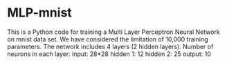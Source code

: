 # MLP-mnist

This is a Python code for training a Multi Layer Perceptron Neural Network on mnist data set. 
We have considered the limitation of 10,000 training parameters. 
The network includes 4 layers (2 hidden layers). 
Number of neurons in each layer:
input: 28*28
hidden 1: 12
hidden 2: 25
output: 10
